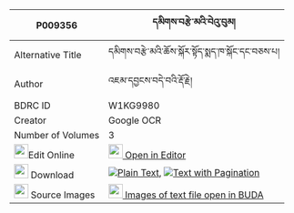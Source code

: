 |P009356|དམིགས་བརྩེ་མའི་བེའུ་བུམ། 
| --- | --- 
|Alternative Title |དམིགས་བརྩེ་མའི་ཆོས་སྐོར་སྟོད་སྨད་ཁ་སྐོང་དང་བཅས་པ།
|Author| འཇམ་དབྱངས་བདེ་བའི་རྡོ་རྗེ།
|BDRC ID | W1KG9980
|Creator | Google OCR
|Number of Volumes| 3
|<img width="25" src="https://img.icons8.com/color/25/000000/edit-property.png">Edit Online| [<img width="25" src="https://avatars.githubusercontent.com/u/45091458?s=200&v=4"> Open in Editor](http://editor.openpecha.org/P009356)
|<img width="25" src="https://img.icons8.com/fluent/48/000000/download-2.png"/>  Download | [![](https://img.icons8.com/color/20/000000/txt.png)Plain Text](https://github.com/Openpecha/P009356/releases/download/v1/mik_tse_ma_i_be'ubum_plain_P009356.zip), [![](https://img.icons8.com/color/20/000000/txt.png)Text with Pagination](https://github.com/Openpecha/P009356/releases/download/v1/mik_tse_ma_i_be'ubum_pages_P009356.zip)
|<img width="25" src="https://img.icons8.com/plasticine/100/000000/pictures-folder.png"/>  Source Images | [<img width="25" src="https://library.bdrc.io/icons/BUDA-small.svg"> Images of text file open in BUDA](https://library.bdrc.io/show/bdr:W1KG9980)
